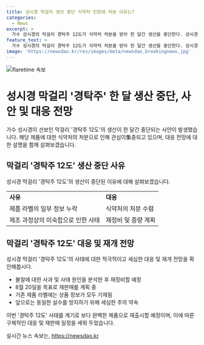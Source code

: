 ```yaml
---
title: 성시경 막걸리 생산 중단 식약처 민원에 처분 이유는?
categories:
  - News
excerpt: >
  가수 성시경의 막걸리 경탁주 12도가 식약처 처분을 받아 한 달간 생산을 중단한다. 성시경은 신나는 마음에 맛을 물어보기 위해 테스트용으로 술을 나누었지만 라벨 정보 부족으로 처분을 받게 되었다고 밝혔다. 경코리아는 8월 2일까지만 현재 제품을 판매하고, 8월 20일에 재개할 계획이며, 라벨에는 상품 정보가 모두 기재돼 있다고 전했다. 현재 제품은 문제가 없으며, 재정비를 거친 후에 재판매될 예정이다.
feature_text: >
  가수 성시경의 막걸리 경탁주 12도가 식약처 처분을 받아 한 달간 생산을 중단한다. 성시경은 신나는 마음에 맛을 물어보기 위해 테스트용으로 술을 나누었지만 라벨 정보 부족으로 처분을 받게 되었다고 밝혔다. 경코리아는 8월 2일까지만 현재 제품을 판매하고, 8월 20일에 재개할 계획이며, 라벨에는 상품 정보가 모두 기재돼 있다고 전했다. 현재 제품은 문제가 없으며, 재정비를 거친 후에 재판매될 예정이다.
image: 'https://newsdao.kr/res/images/meta/newsdao_breakingnews.jpg'
---
```


<p><img src="https://newsdao.kr/res/images/meta/newsdao_breakingnews.jpg" alt="flaretime 속보" /></p>

<h1 data-ke-size="size26">성시경 막걸리 '경탁주' 한 달 생산 중단, 사안 및 대응 전망</h1>

<p data-ke-size="size16">가수 성시경이 선보인 막걸리 '경탁주 12도'의 생산이 한 달간 중단되는 사안이 발생했습니다. 해당 제품에 대한 식약처의 처분으로 인해 관심이集중되고 있으며, 대응 전망에 대한 설명을 함께 살펴보겠습니다.</p>

<h2 data-ke-size="size24">막걸리 '경탁주 12도' 생산 중단 사유</h2>

<p data-ke-size="size16">성시경 막걸리 '경탁주 12도'의 생산이 중단된 이유에 대해 살펴보겠습니다.</p>

<table>
  <tr>
    <td style="text-align: left; height: 17px;"><b>사유</b></td>
    <td style="text-align: left; height: 17px;"><b>대응</b></td>
  </tr>
  <tr>
    <td style="text-align: left; height: 17px;">제품 라벨의 일부 정보 누락</td>
    <td style="text-align: left; height: 17px;">식약처의 처분 수렴</td>
  </tr>
  <tr>
    <td style="text-align: left; height: 17px;">제조 과정상의 미숙함으로 인한 사태</td>
    <td style="text-align: left; height: 17px;">재정비 및 증량 계획</td>
  </tr>
</table>

<h2 data-ke-size="size24">막걸리 '경탁주 12도' 대응 및 재개 전망</h2>

<p data-ke-size="size16">성시경 막걸리 '경탁주 12도'의 사태에 대한 적극적이고 세심한 대응 및 재개 전망을 확인해봅시다.</p>

<ul>
  <li>불찰에 대한 사과 및 사태 원인을 분석한 후 재정비할 예정</li>
  <li>8월 20일을 목표로 재판매를 계획 중</li>
  <li>기존 제품 라벨에는 상품 정보가 모두 기재됨</li>
  <li>앞으로는 동일한 실수를 방지하기 위해 세심한 주의 약속</li>
</ul>

<p data-ke-size="size16">이번 '경탁주 12도' 사태를 계기로 보다 완벽한 제품으로 재출시할 예정이며, 이에 따른 구체적인 대응 및 재판매 일정을 세워 두었습니다.</p>
실시간 뉴스 속보는, <a href="https://newsdao.kr" rel="dofollow">https://newsdao.kr</a>


